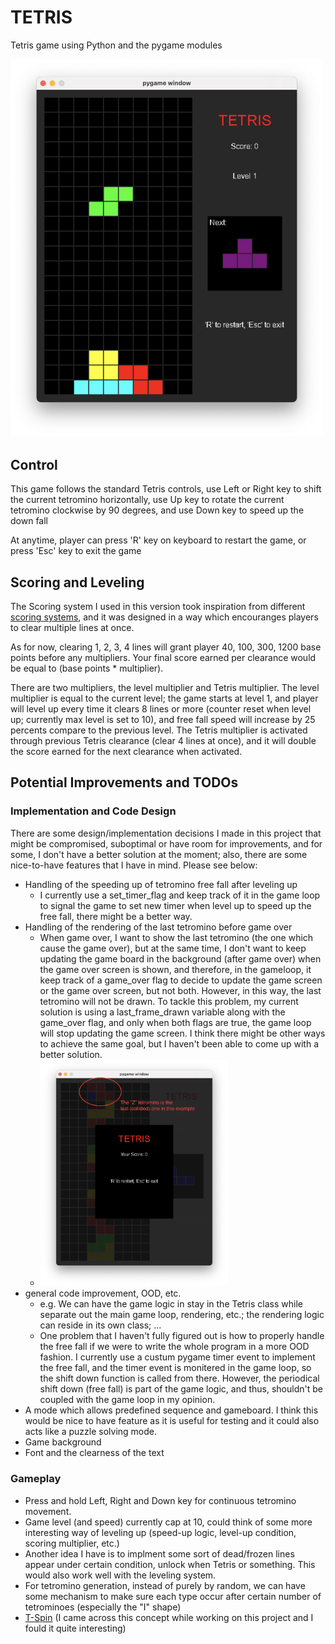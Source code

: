 # TETRIS

Tetris game using Python and the pygame modules

<img src="res/game_screen.png" alt="game_screen" width="500">

## Control

This game follows the standard Tetris controls, use Left or Right key to shift the current tetromino horizontally, use Up key to rotate the current tetromino clockwise by 90 degrees, and use Down key to speed up the down fall

At anytime, player can press 'R' key on keyboard to restart the game, or press 'Esc' key to exit the game

## Scoring and Leveling

The Scoring system I used in this version took inspiration from different [scoring systems](https://tetris.wiki/Scoring), and it was designed in a way which encouranges players to clear multiple lines at once.

As for now, clearing 1, 2, 3, 4 lines will grant player 40, 100, 300, 1200 base points before any multipliers. Your final score earned per clearance would be equal to (base points * multiplier).

There are two multipliers, the level multiplier and Tetris multiplier. The level multiplier is equal to the current level; the game starts at level 1, and player will level up every time it clears 8 lines or more (counter reset when level up; currently max level is set to 10), and free fall speed will increase by 25 percents compare to the previous level. The Tetris multiplier is activated through previous Tetris clearance (clear 4 lines at once), and it will double the score earned for the next clearance when activated.

## Potential Improvements and TODOs

### Implementation and Code Design

There are some design/implementation decisions I made in this project that might be compromised, suboptimal or have room for improvements, and for some, I don't have a better solution at the moment; also, there are some nice-to-have features that I have in mind. Please see below:

- Handling of the speeding up of tetromino free fall after leveling up
  - I currently use a set_timer_flag and keep track of it in the game loop to signal the game to set new timer when level up to speed up the free fall, there might be a better way.
- Handling of the rendering of the last tetromino before game over
  - When game over, I want to show the last tetromino (the one which cause the game over), but at the same time, I don't want to keep updating the game board in the background (after game over) when the game over screen is shown, and therefore, in the gameloop, it keep track of a game_over flag to decide to update the game screen or the game over screen, but not both. However, in this way, the last tetromino will not be drawn. To tackle this problem, my current solution is using a last_frame_drawn variable along with the game_over flag, and only when both flags are true, the game loop will stop updating the game screen. I think there might be other ways to achieve the same goal, but I haven't been able to come up with a better solution.
  - <img src="res/game_over.png" alt="game_over_screen" width="300">
- general code improvement, OOD, etc.
  - e.g. We can have the game logic in stay in the Tetris class while separate out the main game loop, rendering, etc.; the rendering logic can reside in its own class; ...
  - One problem that I haven't fully figured out is how to properly handle the free fall if we were to write the whole program in a more OOD fashion. I currently use a custum pygame timer event to implement the free fall, and the timer event is monitered in the game loop, so the shift down function is called from there. However, the periodical shift down (free fall) is part of the game logic, and thus, shouldn't be coupled with the game loop in my opinion.
- A mode which allows predefined sequence and gameboard. I think this would be nice to have feature as it is useful for testing and it could also acts like a puzzle solving mode.
- Game background
- Font and the clearness of the text

### Gameplay

- Press and hold Left, Right and Down key for continuous tetromino movement.
- Game level (and speed) currently cap at 10, could think of some more interesting way of leveling up (speed-up logic, level-up condition, scoring multiplier, etc.)
- Another idea I have is to implment some sort of dead/frozen lines appear under certain condition, unlock when Tetris or something. This would also work well with the leveling system.
- For tetromino generation, instead of purely by random, we can have some mechanism to make sure each type occur after certain number of tetrominoes (especially the "I" shape)
- [T-Spin](https://tetris.wiki/T-Spin) (I came across this concept while working on this project and I fould it quite interesting)
